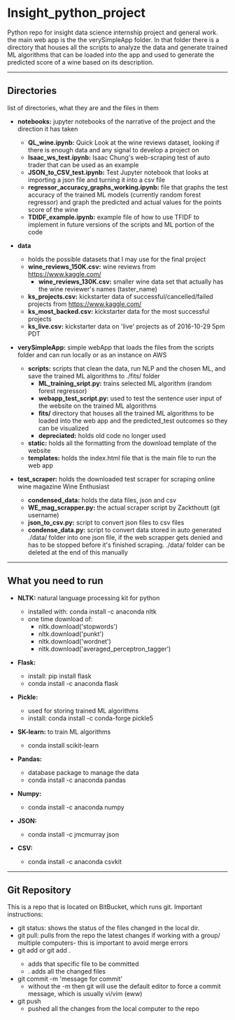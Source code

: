 # Insight_python_project
Python repo for insight data science internship project and general work.
the main web app is the the verySimpleApp folder. In that folder there is a directory that houses all the scripts to analyze the data and generate trained ML algorithms that can be loaded into the app and used to generate the predicted score of a wine based on its description.

---
## Directories
list of directories, what they are and the files in them
- **notebooks:** jupyter notebooks of the narrative of the project and the direction it has taken
  - **QL_wine.ipynb:** Quick Look at the wine reviews dataset, looking if there is enough data and any signal to develop a project on
  - **Isaac_ws_test.ipynb:** Isaac Chung's web-scraping test of auto trader that can be used as an example
  - **JSON_to_CSV_test.ipynb:** Test Jupyter notebook that looks at importing a json file and turning it into a csv file
  - **regressor_accuracy_graphs_working.ipynb:** file that graphs the test accuracy of the trained ML models (currently random forest regressor) and graph the predicted and actual values for the points score of the wine
  - **TDIDF_example.ipynb:** example file of how to use TFIDF to implement in future versions of the scripts and ML portion of the code

- **data**
  - holds the possible datasets that I may use for the final project
  - **wine_reviews_150K.csv:** wine reviews from https://www.kaggle.com/
    - **wine_reviews_130K.csv:** smaller wine data set that actually has the wine reviewer's names (taster_name)
  - **ks_projects.csv:** kickstarter data of successful/cancelled/failed projects from https://www.kaggle.com/
  - **ks_most_backed.csv:** kickstarter data for the most successful projects
  - **ks_live.csv:** kickstarter data on 'live' projects as of 2016-10-29 5pm PDT

- **verySimpleApp:** simple webApp that loads the files from the scripts folder and can run locally or as an instance on AWS
  - **scripts:** scripts that clean the data, run NLP and the chosen ML, and save the trained ML algorithms to ./fits/ folder
    - **ML_training_sript.py:** trains selected ML algorithm (random forest regressor)
    - **webapp_test_script.py:** used to test the sentence user input of the website on the trained ML algorithms
    - **fits/** directory that houses all the trained ML algorithms to be loaded into the web app and the predicted_test outcomes so they can be visualized
    - **depreciated:** holds old code no longer used
  - **static:** holds all the formatting from the download template of the website
  - **templates:** holds the index.html file that is the main file to run the web app

- **test_scraper:** holds the downloaded test scraper for scraping online wine magazine Wine Enthusiast
  - **condensed_data:** holds the data files, json and csv
  - **WE_mag_scrapper.py:** the actual scraper script by Zackthoutt (git username)
  - **json_to_csv.py:** script to convert json files to csv files
  - **condense_data.py:** script to convert data stored in auto generated ./data/ folder into one json file, if the web scrapper gets denied and has to be stopped before it's finished scraping. ./data/ folder can be deleted at the end of this manually

---
## What you need to run
- **NLTK:** natural language processing kit for python
  - installed with: conda install -c anaconda nltk
  - one time download of:
    - nltk.download('stopwords')
    - nltk.download('punkt')
    - nltk.download('wordnet')
    - nltk.download('averaged_perceptron_tagger')

- **Flask:**
  - install:  pip install flask
  - conda install -c anaconda flask

- **Pickle:**
  - used for storing trained ML algorithms
  - install: conda install -c conda-forge pickle5

- **SK-learn:** to train ML algorithms
  - conda install scikit-learn

- **Pandas:**
  - database package to manage the data
  - conda install -c anaconda pandas

- **Numpy:**
  - conda install -c anaconda numpy

- **JSON:**
  - conda install -c jmcmurray json

- **CSV:**
  - conda install -c anaconda csvkit


---
## Git Repository

This is a repo that is located on BitBucket, which runs git.
Important instructions:

- git status: shows the status of the files changed in the local dir.
- git pull: pulls from the repo the latest changes if working with a
    group/ multiple computers- this is important to avoid merge errors
- git add <filename> or git add .
    - <filename> adds that specific file to be committed
    - . adds all the changed files
- git commit -m 'message for commit'
    - without the -m then git will use the default editor to force a
    commit message, which is usually vi/vim (eww)
- git push
    - pushed all the changes from the local computer to the repo
